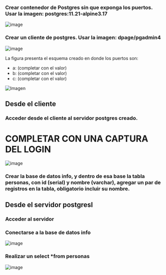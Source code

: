 ### Crear contenedor de Postgres sin que exponga los puertos. Usar la imagen: postgres:11.21-alpine3.17
![image](https://github.com/jeanpcot/2024A-ISWD633-Practica2/assets/161987855/0574b41a-5c31-45b7-b2cf-962cbead337f)


### Crear un cliente de postgres. Usar la imagen: dpage/pgadmin4
![image](https://github.com/jeanpcot/2024A-ISWD633-Practica2/assets/161987855/ecd409f7-1e0c-4439-9700-834faa7cc93c)


La figura presenta el esquema creado en donde los puertos son:
- a: (completar con el valor)
- b: (completar con el valor)
- c: (completar con el valor)

![Imagen](imagenes/esquema-ejercicio3.PNG)

## Desde el cliente
### Acceder desde el cliente al servidor postgres creado.
# COMPLETAR CON UNA CAPTURA DEL LOGIN
![image](https://github.com/jeanpcot/2024A-ISWD633-Practica2/assets/161987855/7666bb3d-9356-4192-a7ac-a850cec5b637)

### Crear la base de datos info, y dentro de esa base la tabla personas, con id (serial) y nombre (varchar), agregar un par de registros en la tabla, obligatorio incluir su nombre.

## Desde el servidor postgresl
### Acceder al servidor
### Conectarse a la base de datos info
![image](https://github.com/jeanpcot/2024A-ISWD633-Practica2/assets/161987855/53956a0d-9e73-417c-bbbf-eb1b8f297734)


### Realizar un select *from personas
![image](https://github.com/jeanpcot/2024A-ISWD633-Practica2/assets/161987855/52e86510-0b28-421e-8fd0-38d27a2023f7)
